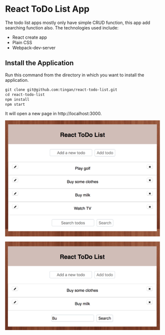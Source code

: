 # React ToDo List App

The todo list apps mostly only have simple CRUD function, this app add searching function also. The technologies used include:
* React create app
* Plain CSS
* Webpack-dev-server

## Install the Application

Run this command from the directory in which you want to install the application.

    git clone git@github.com:tingan/react-todo-list.git
    cd react-todo-list
    npm install
    npm start

It will open a new page in http://localhost:3000.

![Screenshot](https://github.com/tingan/react-todo-list/blob/master/Screenshot.png)

![Screenshot2](https://github.com/tingan/react-todo-list/blob/master/Screenshot2.png)
